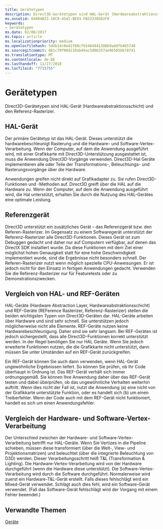 ```yaml
---
title: Gerätetypen
description: Direct3D-Gerätetypen sind HAL-Gerät (Hardwareabstraktionsschicht) und den Referenz-Rasterizer.
ms.assetid: 64084B23-10C0-4541-8E93-FB323385D2F0
keywords:
- Gerätetypen
ms.date: 02/08/2017
ms.topic: article
ms.localizationpriority: medium
ms.openlocfilehash: 5ddb1dc0e42f88cf65464841388b9addfb4b5748
ms.sourcegitcommit: 681c70f964210ab49ac5d06357ae96505bb78741
ms.translationtype: MT
ms.contentlocale: de-DE
ms.lasthandoff: 11/27/2018
ms.locfileid: "7715755"
---
```

# <a name="device-types"></a>Gerätetypen


Direct3D-Gerätetypen sind HAL-Gerät (Hardwareabstraktionsschicht) und den Referenz-Rasterizer.

## <a name="span-idhaldevicespanspan-idhaldevicespanspan-idhaldevicespanhal-device"></a><span id="HAL_Device"></span><span id="hal_device"></span><span id="HAL_DEVICE"></span>HAL-Gerät


Der primäre Gerätetyp ist das HAL-Gerät. Dieses unterstützt die hardwarebeschleunigt Rasterung und die Hardware- und Software-Vertex-Verarbeitung. Wenn der Computer, auf dem die Anwendung ausgeführt wird, mit einer Grafikkarte mit Direct3D-Unterstützung ausgestattet ist, muss die Anwendung Direct3D-Vorgänge verwenden. Direct3D-Hal Geräte implementieren alle oder Teile der Transformations-, Beleuchtungs- und Rasterungsvorgänge über die Hardware.

Anwendungen greifen nicht direkt auf Grafikadapter zu. Sie rufen Direct3D-Funktionen und -Methoden auf. Direct3D greift über die HAL auf die Hardware zu. Wenn der Computer, auf dem die Anwendung ausgeführt wird, die Hal unterstützt, erhalten Sie durch die Nutzung des HAL-Gerätes eine optimale Leistung.

## <a name="span-idreferencedevicespanspan-idreferencedevicespanspan-idreferencedevicespanreference-device"></a><span id="Reference_Device"></span><span id="reference_device"></span><span id="REFERENCE_DEVICE"></span>Referenzgerät


Direct3D unterstützt ein zusätzliches Gerät – das Referenzgerät bzw. den Referen-Rasterizer. Im Gegensatz zu einem Softwaregerät unterstützt der Referenz-Rasterizer alle Direct3D-Funktionen. Dieses Gerät ist zum Debuggen gedacht und daher nur auf Computern verfügbar, auf denen das DirectX SDK installiert wurde. Da diese Funktionen mit dem Ziel einer möglichst hohen Genauigkeit statt für eine hohe Geschwindigkeit implementiert wurde, sind die Ergebnisse nicht besonders schnell. Der Referen-Rasterizer nutzt wenn möglich spezielle CPU-Anweisungen. Er ist jedoch nicht für den Einsatz in fertigen Anwendungen gedacht. Verwenden Sie die Referenz-Rasterizer nur für Featuretests oder zu Demonstrationszwecken.

## <a name="span-idhalvsrefspanspan-idhalvsrefspanspan-idhalvsrefspanhal-vs-ref-devices"></a><span id="HAL_vs_REF"></span><span id="hal_vs_ref"></span><span id="HAL_VS_REF"></span>Vergleich von HAL- und REF-Geräten


HAL-Geräte (Hardware Abstraction Layer, Hardwareabstraktionsschicht) und REF-Geräte (REFerence Rasterizer, Referenz-Rasterizer) stellen die beiden wichtigsten Typen von Direct3D-Geräten dar. HAL-Geräte arbeiten über Hardware und sind sehr schnell. Sie unterstützen jedoch möglicherweise nicht alle Elemente. REF-Geräte nutzen keine Hardwarebeschleunigung. Daher sind sie sehr langsam. Bei REF-Geräten ist jedoch sichergestellt, dass alle Direct3D-Funktionen korrekt unterstützt werden. In der Regel benötigen Sie nur HAL Geräte. Wenn Sie jedoch erweiterte Funktionen nutzen, die die Grafikkarte nicht unterstützt, dann müssen Sie unter Umständen auf ein REF-Gerät zurückgreifen.

Ein REF-Gerät können Sie auch dann verwenden, wenn HAL-Gerät ungewöhnliche Ergebnissen liefert. So können Sie prüfen, ob Ihr Code überhaupt in Ordnung ist. Das REF-Gerät verhält sich immer ordnungsgemäß. Sie können Ihre Anwendung daher über das REF-Gerät testen und dabei überprüfen, ob das ungewöhnliche Verhalten weiterhin auftritt. Wenn dies nicht der Fall ist, nutzt die Anwendung (a) eine nicht von der Grafikkarte unterstützte Funktion, oder es handelt sich (b) um einen Treiberfehler. Wenn der Code auch mit dem REF-Gerät nicht funktioniert, handelt es sich um einen Anwendungsfehler.

## <a name="span-idhardwarevssoftwarespanspan-idhardwarevssoftwarespanspan-idhardwarevssoftwarespanhardware-vs-software-vertex-processing"></a><span id="Hardware_vs_Software"></span><span id="hardware_vs_software"></span><span id="HARDWARE_VS_SOFTWARE"></span>Vergleich der Hardware- und Software-Vertex-Verarbeitung


Der Unterschied zwischen der Hardware- und Software-Vertex-Verarbeitung betrifft nur HAL-Geräte. Wenn Sie Vertizes in die Pipeline schieben, müssen diese transformiert (über die Welt-, View- und Projektionsmatrizen) und beleuchtet (über die integrierte Beleuchtung von D3D) werden. Dieser Verarbeitungsschritt heiß T&L (Transformation & Lighting). Die Hardware-Vertex-Verarbeitung wird von der Hardware durchgeführt (wenn die Hardware diese unterstützt). Die Software-Vertex-Verarbeitung wird durch die Software durchgeführt. Normalerweise wird zuerst ein Hardware-T&L-Gerät erstellt. Falls dieses fehlschlägt wird ein Mixed-Gerät verwendet. Schlägt auch dies fehl, wird ein Software-Gerät verwendet. (Fall das Software-Gerät fehlschlägt wird der Vorgang mit einem Fehler beeendet.)

## <a name="span-idrelated-topicsspanrelated-topics"></a><span id="related-topics"></span>Verwandte Themen


[Geräte](devices.md)

 

 




